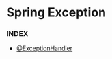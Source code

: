 # Spring Exception

### INDEX

* [@ExceptionHandler](https://github.com/oh29oh29/spring-exception/tree/master/exception-handler)